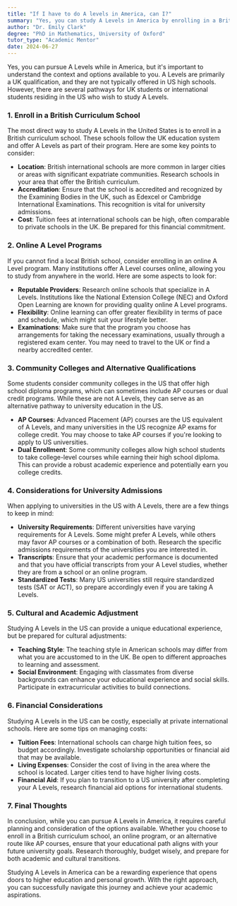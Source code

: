 ```yaml
---
title: "If I have to do A levels in America, can I?"
summary: "Yes, you can study A Levels in America by enrolling in a British curriculum school or exploring online options for international students."
author: "Dr. Emily Clark"
degree: "PhD in Mathematics, University of Oxford"
tutor_type: "Academic Mentor"
date: 2024-06-27
---
```


Yes, you can pursue A Levels while in America, but it's important to understand the context and options available to you. A Levels are primarily a UK qualification, and they are not typically offered in US high schools. However, there are several pathways for UK students or international students residing in the US who wish to study A Levels.

### 1. **Enroll in a British Curriculum School**

The most direct way to study A Levels in the United States is to enroll in a British curriculum school. These schools follow the UK education system and offer A Levels as part of their program. Here are some key points to consider:

- **Location**: British international schools are more common in larger cities or areas with significant expatriate communities. Research schools in your area that offer the British curriculum.
- **Accreditation**: Ensure that the school is accredited and recognized by the Examining Bodies in the UK, such as Edexcel or Cambridge International Examinations. This recognition is vital for university admissions.
- **Cost**: Tuition fees at international schools can be high, often comparable to private schools in the UK. Be prepared for this financial commitment.

### 2. **Online A Level Programs**

If you cannot find a local British school, consider enrolling in an online A Level program. Many institutions offer A Level courses online, allowing you to study from anywhere in the world. Here are some aspects to look for:

- **Reputable Providers**: Research online schools that specialize in A Levels. Institutions like the National Extension College (NEC) and Oxford Open Learning are known for providing quality online A Level programs.
- **Flexibility**: Online learning can offer greater flexibility in terms of pace and schedule, which might suit your lifestyle better.
- **Examinations**: Make sure that the program you choose has arrangements for taking the necessary examinations, usually through a registered exam center. You may need to travel to the UK or find a nearby accredited center.

### 3. **Community Colleges and Alternative Qualifications**

Some students consider community colleges in the US that offer high school diploma programs, which can sometimes include AP courses or dual credit programs. While these are not A Levels, they can serve as an alternative pathway to university education in the US. 

- **AP Courses**: Advanced Placement (AP) courses are the US equivalent of A Levels, and many universities in the US recognize AP exams for college credit. You may choose to take AP courses if you're looking to apply to US universities.
- **Dual Enrollment**: Some community colleges allow high school students to take college-level courses while earning their high school diploma. This can provide a robust academic experience and potentially earn you college credits.

### 4. **Considerations for University Admissions**

When applying to universities in the US with A Levels, there are a few things to keep in mind:

- **University Requirements**: Different universities have varying requirements for A Levels. Some might prefer A Levels, while others may favor AP courses or a combination of both. Research the specific admissions requirements of the universities you are interested in.
- **Transcripts**: Ensure that your academic performance is documented and that you have official transcripts from your A Level studies, whether they are from a school or an online program.
- **Standardized Tests**: Many US universities still require standardized tests (SAT or ACT), so prepare accordingly even if you are taking A Levels.

### 5. **Cultural and Academic Adjustment**

Studying A Levels in the US can provide a unique educational experience, but be prepared for cultural adjustments:

- **Teaching Style**: The teaching style in American schools may differ from what you are accustomed to in the UK. Be open to different approaches to learning and assessment.
- **Social Environment**: Engaging with classmates from diverse backgrounds can enhance your educational experience and social skills. Participate in extracurricular activities to build connections.

### 6. **Financial Considerations**

Studying A Levels in the US can be costly, especially at private international schools. Here are some tips on managing costs:

- **Tuition Fees**: International schools can charge high tuition fees, so budget accordingly. Investigate scholarship opportunities or financial aid that may be available.
- **Living Expenses**: Consider the cost of living in the area where the school is located. Larger cities tend to have higher living costs.
- **Financial Aid**: If you plan to transition to a US university after completing your A Levels, research financial aid options for international students.

### 7. **Final Thoughts**

In conclusion, while you can pursue A Levels in America, it requires careful planning and consideration of the options available. Whether you choose to enroll in a British curriculum school, an online program, or an alternative route like AP courses, ensure that your educational path aligns with your future university goals. Research thoroughly, budget wisely, and prepare for both academic and cultural transitions. 

Studying A Levels in America can be a rewarding experience that opens doors to higher education and personal growth. With the right approach, you can successfully navigate this journey and achieve your academic aspirations.
    